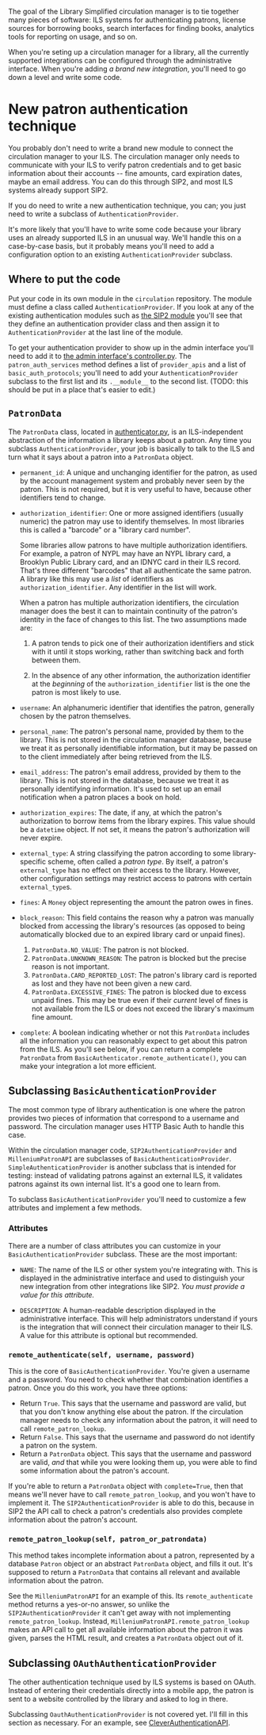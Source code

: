 The goal of the Library Simplified circulation manager is to tie
together many pieces of software: ILS systems for authenticating
patrons, license sources for borrowing books, search interfaces for
finding books, analytics tools for reporting on usage, and so on.

When you're seting up a circulation manager for a library, all the
currently supported integrations can be configured through the
administrative interface. When you're adding _a brand new
integration_, you'll need to go down a level and write some code.

# New patron authentication technique

You probably don't need to write a brand new module to connect the
circulation manager to your ILS. The circulation manager only needs to
communicate with your ILS to verify patron credentials and to get
basic information about their accounts -- fine amounts, card
expiration dates, maybe an email address. You can do this through
SIP2, and most ILS systems already support SIP2.

If you do need to write a new authentication technique, you
can; you just need to write a subclass of `AuthenticationProvider`.

It's more likely that you'll have to write some code because your
library uses an already supported ILS in an unusual way. We'll handle
this on a case-by-case basis, but it probably means you'll need to add
a configuration option to an existing `AuthenticationProvider`
subclass.

## Where to put the code

Put your code in its own module in the `circulation` repository. The module must define a class called `AuthenticationProvider`. If you look at any of the existing authentication modules such as [the SIP2 module](https://github.com/NYPL-Simplified/circulation/blob/master/api/sip/__init__.py) you'll see that they define an authentication provider class and then assign it to `AuthenticationProvider` at the last line of the module.

To get your authentication provider to show up in the admin interface you'll need to add it to [the admin interface's controller.py](https://github.com/NYPL-Simplified/circulation/blob/master/api/admin/controller.py). The `patron_auth_services` method defines a list of `provider_apis` and a list of `basic_auth_protocols`; you'll need to add your `AuthenticationProvider` subclass to the first list and its `.__module__` to the second list. (TODO: this should be put in a place that's easier to edit.)

## `PatronData`

The `PatronData` class, located in [authenticator.py](https://github.com/NYPL-Simplified/circulation/blob/master/api/authenticator.py),
is an ILS-independent abstraction of the information a library keeps
about a patron. Any time you subclass `AuthenticationProvider`, your
job is basically to talk to the ILS and turn what it says about a
patron into a `PatronData` object.

* `permanent_id`: A unique and unchanging identifier for the patron, as
  used by the account management system and probably never seen by the
  patron. This is not required, but it is very useful to have, because
  other identifiers tend to change.

* `authorization_identifier`: One or more assigned identifiers (usually
  numeric) the patron may use to identify themselves. In most
  libraries this is called a "barcode" or a "library card
  number".

  Some libraries allow patrons to have multiple authorization
  identifiers. For example, a patron of NYPL may have an NYPL library
  card, a Brooklyn Public Library card, and an IDNYC card in their ILS
  record. That's three different "barcodes" that all authenticate the
  same patron. A library like this may use a _list_ of identifiers as
  `authorization_identifier`. Any identifier in the list will work.

  When a patron has multiple authorization identifiers, the
  circulation manager does the best it can to maintain continuity of
  the patron's identity in the face of changes to this list. The two
  assumptions made are:

  1) A patron tends to pick one of their authorization
  identifiers and stick with it until it stops working, rather
  than switching back and forth between them.

  2) In the absence of any other information, the authorization
  identifier at the _beginning_ of the `authorization_identifier` list
  is the one the patron is most likely to use.

* `username`: An alphanumeric identifier that identifies the patron,
   generally chosen by the patron themselves.

* `personal_name`: The patron's personal name, provided by them to the
  library. This is not stored in the circulation manager database,
  because we treat it as personally identifiable information, but it
  may be passed on to the client immediately after being retrieved
  from the ILS.

* `email_address`: The patron's email address, provided by them to the
   library. This is not stored in the database, because we treat it as
   personally identifying information. It's used to set up an email
   notification when a patron places a book on hold.

* `authorization_expires`: The date, if any, at which the patron's
  authorization to borrow items from the library expires. This value
  should be a `datetime` object. If not set, it means the patron's
  authorization will never expire.

* `external_type`: A string classifying the patron according to some
  library-specific scheme, often called a _patron type_. By itself, a
  patron's `external_type` has no effect on their access to the
  library. However, other configuration settings may restrict access
  to patrons with certain `external_type`s.

* `fines`: A `Money` object representing the amount the patron owes in
   fines.

* `block_reason`: This field contains the reason why a patron was
   manually blocked from accessing the library's resources (as opposed
   to being automatically blocked due to an expired library card or
   unpaid fines).
   1. `PatronData.NO_VALUE`: The patron is not blocked.
   2. `PatronData.UNKNOWN_REASON`: The patron is blocked but the precise reason is not important.
   3. `PatronData.CARD_REPORTED_LOST`: The patron's library card is reported as lost and they have not been given 
       a new card.
   4. `PatronData.EXCESSIVE_FINES`: The patron is blocked due to excess unpaid fines. This may be true even if their 
       _current_ level of fines is not available from the ILS or does not exceed the library's maximum fine amount.

* `complete`: A boolean indicating whether or not this `PatronData` includes all the information you can reasonably expect to get about this patron from the ILS. As you'll see below, if you can return a complete `PatronData` from `BasicAuthenticator.remote_authenticate()`, you can make your integration a lot more efficient.



## Subclassing `BasicAuthenticationProvider`

The most common type of library authentication is one where the patron
provides two pieces of information that correspond to a username and
password. The circulation manager uses HTTP Basic Auth to handle this
case.

Within the circulation manager code, `SIP2AuthenticationProvider` and
`MilleniumPatronAPI` are subclasses of
`BasicAuthenticationProvider`. `SimpleAuthenticationProvider` is
another subclass that is intended for testing: instead of validating
patrons against an external ILS, it validates patrons against its own
internal list. It's a good one to learn from.

To subclass `BasicAuthenticationProvider` you'll need to customize a
few attributes and implement a few methods.

### Attributes

There are a number of class attributes you can customize in your
`BasicAuthenticationProvider` subclass. These are the most important:

* `NAME`: The name of the ILS or other system you're integrating
  with. This is displayed in the administrative interface and used to
  distinguish your new integration from other integrations like
  SIP2. _You must provide a value for this attribute._

* `DESCRIPTION`: A human-readable description displayed in the
  administrative interface. This will help administrators understand
  if yours is the integration that will connect their circulation
  manager to their ILS. A value for this attribute is optional but
  recommended.

### `remote_authenticate(self, username, password)`

This is the core of `BasicAuthenticationProvider`. You're given a
username and a password. You need to check whether that combination
identifies a patron. Once you do this work, you have three options:

* Return `True`. This says that the username and password are valid,
  but that you don't know anything else about the patron. If the
  circulation manager needs to check any information about the patron,
  it will need to call `remote_patron_lookup`.
* Return `False`. This says that the username and password do not identify
  a patron on the system.
* Return a `PatronData` object. This says that the username and
  password are valid, _and_ that while you were looking them up, you
  were able to find some information about the patron's account.

If you're able to return a `PatronData` object with `complete=True`,
then that means we'll never have to call `remote_patron_lookup`, and
you won't have to implement it. The `SIP2AuthenticationProvider` is
able to do this, because in SIP2 the API call to check a patron's
credentials also provides complete information about the patron's
account.

### `remote_patron_lookup(self, patron_or_patrondata)`

This method takes incomplete information about a patron, represented
by a database `Patron` object or an abstract `PatronData` object, and
fills it out. It's supposed to return a `PatronData` that contains all
relevant and available information about the patron.

See the `MilleniumPatronAPI` for an example of this. Its
`remote_authenticate` method returns a yes-or-no answer, so unlike the
`SIP2AuthenticationProvider` it can't get away with not implementing
`remote_patron_lookup`. Instead,
`MilleniumPatronAPI.remote_patron_lookup` makes an API call to get all
available information about the patron it was given, parses the
HTML result, and creates a `PatronData` object out of it.

## Subclassing `OAuthAuthenticationProvider`

The other authentication technique used by ILS systems is based on
OAuth. Instead of entering their credentials directly into a mobile
app, the patron is sent to a website controlled by the library and
asked to log in there.

Subclassing `OauthAuthenticationProvider` is not covered yet. I'll
fill in this section as necessary. For an example, see
[CleverAuthenticationAPI](https://github.com/NYPL-Simplified/circulation/blob/master/api/clever/__init__.py).
